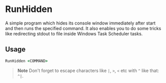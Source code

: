# RunHidden

A simple program which hides its console window immediately after start and then runs the specified command. It also enables you to do some tricks like redirecting stdout to file inside Windows Task Scheduler tasks.

## Usage

```cmd
RunHidden <COMMAND>
```

>**Note**
>Don't forget to escape characters like `|`, `>`, `<` etc with `^` like that: `^|`.
